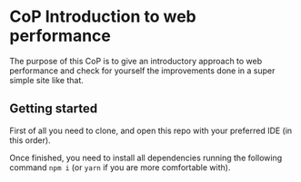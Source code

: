 # CoP Introduction to web performance

The purpose of this CoP is to give an introductory approach to web performance and check for yourself the improvements done in a super simple site like that.

## Getting started

First of all you need to clone, and open this repo with your preferred IDE (in this order).

Once finished, you need to install all dependencies running the following command `npm i` (or `yarn` if you are more comfortable with).
